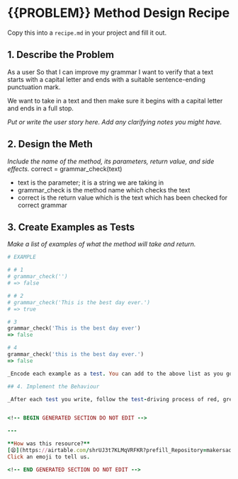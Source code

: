 # {{PROBLEM}} Method Design Recipe

Copy this into a `recipe.md` in your project and fill it out.

## 1. Describe the Problem
As a user
So that I can improve my grammar
I want to verify that a text starts with a capital letter and ends with a suitable sentence-ending punctuation mark.

We want to take in a text and then make sure it begins with a capital letter and ends in a full stop.

_Put or write the user story here. Add any clarifying notes you might have._

## 2. Design the Meth

_Include the name of the method, its parameters, return value, and side effects._
correct = grammar_check(text)

* text is the parameter; it is a string we are taking in 
* grammar_check is the method name which checks the text
* correct is the return value which is the text which has been checked for correct grammar

## 3. Create Examples as Tests

_Make a list of examples of what the method will take and return._

```ruby
# EXAMPLE

# # 1
# grammar_check('')
# => false

# # 2
# grammar_check('This is the best day ever.')
# => true

# 3 
grammar_check('This is the best day ever')
=> false

# 4
grammar_check('this is the best day ever.')
=> false

_Encode each example as a test. You can add to the above list as you go._

## 4. Implement the Behaviour

_After each test you write, follow the test-driving process of red, green, refactor to implement the behaviour._


<!-- BEGIN GENERATED SECTION DO NOT EDIT -->

---

**How was this resource?**  
[😫](https://airtable.com/shrUJ3t7KLMqVRFKR?prefill_Repository=makersacademy%2Fgolden-square&prefill_File=resources%2Fsingle_method_recipe_template.md&prefill_Sentiment=😫) [😕](https://airtable.com/shrUJ3t7KLMqVRFKR?prefill_Repository=makersacademy%2Fgolden-square&prefill_File=resources%2Fsingle_method_recipe_template.md&prefill_Sentiment=😕) [😐](https://airtable.com/shrUJ3t7KLMqVRFKR?prefill_Repository=makersacademy%2Fgolden-square&prefill_File=resources%2Fsingle_method_recipe_template.md&prefill_Sentiment=😐) [🙂](https://airtable.com/shrUJ3t7KLMqVRFKR?prefill_Repository=makersacademy%2Fgolden-square&prefill_File=resources%2Fsingle_method_recipe_template.md&prefill_Sentiment=🙂) [😀](https://airtable.com/shrUJ3t7KLMqVRFKR?prefill_Repository=makersacademy%2Fgolden-square&prefill_File=resources%2Fsingle_method_recipe_template.md&prefill_Sentiment=😀)  
Click an emoji to tell us.

<!-- END GENERATED SECTION DO NOT EDIT -->